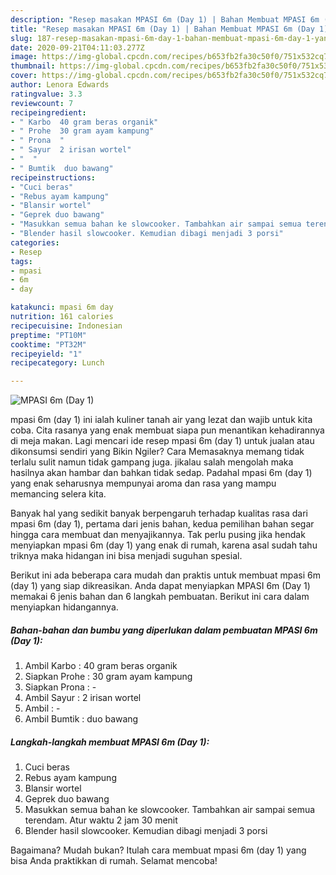 ```yaml
---
description: "Resep masakan MPASI 6m (Day 1) | Bahan Membuat MPASI 6m (Day 1) Yang Sempurna"
title: "Resep masakan MPASI 6m (Day 1) | Bahan Membuat MPASI 6m (Day 1) Yang Sempurna"
slug: 187-resep-masakan-mpasi-6m-day-1-bahan-membuat-mpasi-6m-day-1-yang-sempurna
date: 2020-09-21T04:11:03.277Z
image: https://img-global.cpcdn.com/recipes/b653fb2fa30c50f0/751x532cq70/mpasi-6m-day-1-foto-resep-utama.jpg
thumbnail: https://img-global.cpcdn.com/recipes/b653fb2fa30c50f0/751x532cq70/mpasi-6m-day-1-foto-resep-utama.jpg
cover: https://img-global.cpcdn.com/recipes/b653fb2fa30c50f0/751x532cq70/mpasi-6m-day-1-foto-resep-utama.jpg
author: Lenora Edwards
ratingvalue: 3.3
reviewcount: 7
recipeingredient:
- " Karbo  40 gram beras organik"
- " Prohe  30 gram ayam kampung"
- " Prona  "
- " Sayur  2 irisan wortel"
- "  "
- " Bumtik  duo bawang"
recipeinstructions:
- "Cuci beras"
- "Rebus ayam kampung"
- "Blansir wortel"
- "Geprek duo bawang"
- "Masukkan semua bahan ke slowcooker. Tambahkan air sampai semua terendam. Atur waktu 2 jam 30 menit"
- "Blender hasil slowcooker. Kemudian dibagi menjadi 3 porsi"
categories:
- Resep
tags:
- mpasi
- 6m
- day

katakunci: mpasi 6m day 
nutrition: 161 calories
recipecuisine: Indonesian
preptime: "PT10M"
cooktime: "PT32M"
recipeyield: "1"
recipecategory: Lunch

---
```



![MPASI 6m (Day 1)](https://img-global.cpcdn.com/recipes/b653fb2fa30c50f0/751x532cq70/mpasi-6m-day-1-foto-resep-utama.jpg)


mpasi 6m (day 1) ini ialah kuliner tanah air yang lezat dan wajib untuk kita coba. Cita rasanya yang enak membuat siapa pun menantikan kehadirannya di meja makan.
Lagi mencari ide resep mpasi 6m (day 1) untuk jualan atau dikonsumsi sendiri yang Bikin Ngiler? Cara Memasaknya memang tidak terlalu sulit namun tidak gampang juga. jikalau salah mengolah maka hasilnya akan hambar dan bahkan tidak sedap. Padahal mpasi 6m (day 1) yang enak seharusnya mempunyai aroma dan rasa yang mampu memancing selera kita.



Banyak hal yang sedikit banyak berpengaruh terhadap kualitas rasa dari mpasi 6m (day 1), pertama dari jenis bahan, kedua pemilihan bahan segar hingga cara membuat dan menyajikannya. Tak perlu pusing jika hendak menyiapkan mpasi 6m (day 1) yang enak di rumah, karena asal sudah tahu triknya maka hidangan ini bisa menjadi suguhan spesial.


Berikut ini ada beberapa cara mudah dan praktis untuk membuat mpasi 6m (day 1) yang siap dikreasikan. Anda dapat menyiapkan MPASI 6m (Day 1) memakai 6 jenis bahan dan 6 langkah pembuatan. Berikut ini cara dalam menyiapkan hidangannya.

<!--inarticleads1-->

##### Bahan-bahan dan bumbu yang diperlukan dalam pembuatan MPASI 6m (Day 1):

1. Ambil  Karbo : 40 gram beras organik
1. Siapkan  Prohe : 30 gram ayam kampung
1. Siapkan  Prona : -
1. Ambil  Sayur : 2 irisan wortel
1. Ambil  : -
1. Ambil  Bumtik : duo bawang




<!--inarticleads2-->

##### Langkah-langkah membuat MPASI 6m (Day 1):

1. Cuci beras
1. Rebus ayam kampung
1. Blansir wortel
1. Geprek duo bawang
1. Masukkan semua bahan ke slowcooker. Tambahkan air sampai semua terendam. Atur waktu 2 jam 30 menit
1. Blender hasil slowcooker. Kemudian dibagi menjadi 3 porsi




Bagaimana? Mudah bukan? Itulah cara membuat mpasi 6m (day 1) yang bisa Anda praktikkan di rumah. Selamat mencoba!
